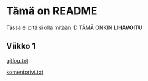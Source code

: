 # Tämä on README

Tässä ei pitäisi olla mitään :D TÄMÄ ONKIN **LIHAVOITU**

## Viikko 1

[gitlog.txt](https://github.com/ljunjoel/ot-harjoitustyo/blob/master/laskarit/viikko1/gitlog.txt)

[komentorivi.txt](https://github.com/ljunjoel/ot-harjoitustyo/blob/master/laskarit/viikko1/komentorivi.txt)

